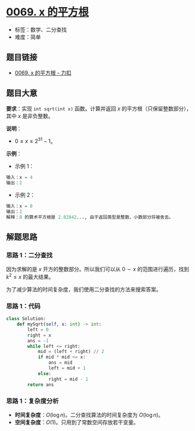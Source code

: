 # [0069. x 的平方根](https://leetcode.cn/problems/sqrtx/)

- 标签：数学、二分查找
- 难度：简单

## 题目链接

- [0069. x 的平方根 - 力扣](https://leetcode.cn/problems/sqrtx/)

## 题目大意

**要求**：实现 `int sqrt(int x)` 函数。计算并返回 $x$ 的平方根（只保留整数部分），其中 $x$ 是非负整数。

**说明**：

- $0 \le x \le 2^{31} - 1$。

**示例**：

- 示例 1：

```python
输入：x = 4
输出：2
```

- 示例 2：

```python
输入：x = 8
输出：2
解释：8 的算术平方根是 2.82842..., 由于返回类型是整数，小数部分将被舍去。
```

## 解题思路

### 思路 1：二分查找

因为求解的是 $x$ 开方的整数部分。所以我们可以从 $0 \sim x$ 的范围进行遍历，找到 $k^2 \le x$ 的最大结果。

为了减少算法的时间复杂度，我们使用二分查找的方法来搜索答案。

### 思路 1：代码

```python
class Solution:
    def mySqrt(self, x: int) -> int:
        left = 0
        right = x
        ans = -1
        while left <= right:
            mid = (left + right) // 2
            if mid * mid <= x:
                ans = mid
                left = mid + 1
            else:
                right = mid - 1
        return ans
```

### 思路 1：复杂度分析

- **时间复杂度**：$O(\log n)$。二分查找算法的时间复杂度为 $O(\log n)$。
- **空间复杂度**：$O(1)$。只用到了常数空间存放若干变量。

